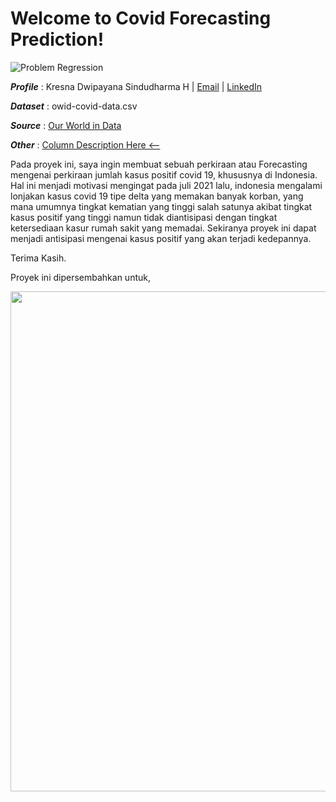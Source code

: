 # Welcome to Covid Forecasting Prediction!

 ![Problem Regression](https://img.shields.io/badge/Problem-TimeSeries%20Forecasting-brightgreen.svg)
 
 **_Profile_** : Kresna Dwipayana Sindudharma H | [Email](mailto:kresnadwipsh@gmail.com) | [LinkedIn](https://www.linkedin.com/in/kresnadwipsh)
 
 **_Dataset_** : owid-covid-data.csv
 
 **_Source_** :  [Our World in Data](https://ourworldindata.org/explorers/coronavirus-data-explorer?tab=table&zoomToSelection=true&time=2020-03-01..latest&facet=none&pickerSort=asc&pickerMetric=location&Metric=Confirmed+cases&Interval=7-day+rolling+average&Relative+to+Population=true&Color+by+test+positivity=false&country=USA~GBR~CAN~DEU~ITA~IND)
 
 **_Other_** : [Column Description Here <--](https://github.com/owid/covid-19-data/tree/master/public/data)

Pada proyek ini, saya ingin membuat sebuah perkiraan atau Forecasting mengenai perkiraan jumlah kasus positif covid 19, khususnya di Indonesia. Hal ini menjadi motivasi mengingat pada juli 2021 lalu, indonesia mengalami lonjakan kasus covid 19 tipe delta yang memakan banyak korban, yang mana umumnya tingkat kematian yang tinggi salah satunya akibat tingkat kasus positif yang tinggi namun tidak diantisipasi dengan tingkat ketersediaan kasur rumah sakit yang memadai. Sekiranya proyek ini dapat menjadi antisipasi mengenai kasus positif yang akan terjadi kedepannya. 

Terima Kasih.

Proyek ini dipersembahkan untuk,

<img src="https://yt3.ggpht.com/ytc/AKedOLQYDA4nPiBD_u9F9D5gXZf6sCNmeqHk0LJQCtnxVg=s900-c-k-c0x00ffffff-no-rj" width="1000" height="800" />
